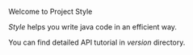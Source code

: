Welcome to Project Style

*Style* helps you write java code in an efficient way.

You can find detailed API tutorial in *version* directory.